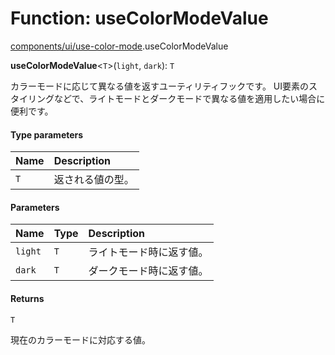 # Function: useColorModeValue

[components/ui/use-color-mode](../modules/components_ui_use_color_mode.md).useColorModeValue

**useColorModeValue**\<`T`\>(`light`, `dark`): `T`

カラーモードに応じて異なる値を返すユーティリティフックです。
UI要素のスタイリングなどで、ライトモードとダークモードで異なる値を適用したい場合に便利です。

#### Type parameters

| Name | Description |
| :------ | :------ |
| `T` | 返される値の型。 |

#### Parameters

| Name | Type | Description |
| :------ | :------ | :------ |
| `light` | `T` | ライトモード時に返す値。 |
| `dark` | `T` | ダークモード時に返す値。 |

#### Returns

`T`

現在のカラーモードに対応する値。
